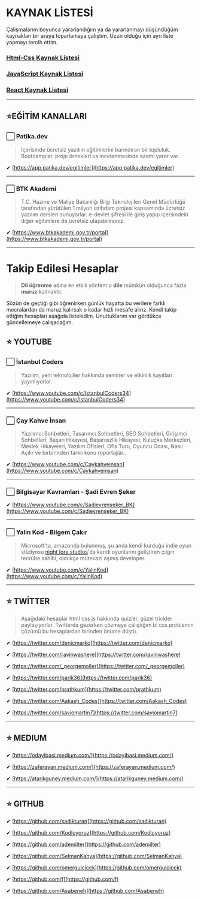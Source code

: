 # KAYNAK LİSTESİ

Çalışmalarım boyunca yararlandığım ya da yararlanmayı düşündüğüm kaynakları bir araya toparlamaya çalıştım. Uzun olduğu için ayrı liste yapmayı tercih ettim.

### [Html-Css Kaynak Listesi](./html-css-kaynaklar.md)

### [JavaScript Kaynak Listesi](./javascript-kaynaklar.md)

### [React Kaynak Listesi](./react-kaynaklar.md)

---

## ⭐EĞİTİM KANALLARI

### ⬜ Patika.dev

> İçerisinde ücretsiz yazılım eğitimlerini barındıran bir topluluk. Bootcamplar, proje örnekleri vs incelenmesinde azami yarar var.

✔ [https://app.patika.dev/egitimler](https://app.patika.dev/egitimler)

---

### ⬜ BTK Akademi

> T.C. Hazine ve Maliye Bakanlığı Bilgi Teknolojileri Genel Müdürlüğü tarafından yürütülen 1 milyon istihdam projesi kapsamında ücretsiz yazılım dersleri sunuyorlar. e-devlet şifresi ile giriş yapıp içersindeki diğer eğitimlere de ücretsiz ulaşabilirsiniz.

✔ [https://www.btkakademi.gov.tr/portal](https://www.btkakademi.gov.tr/portal)

---

# Takip Edilesi Hesaplar

> **Dil öğrenme** adına en etkili yöntem o **dile** mümkün olduğunca fazla **maruz** kalmaktır.

Sözün de geçtiği gibi öğrenirken günlük hayatta bu verilere farklı mecralardan da maruz kalırsak o kadar hızlı mesafe alırız. Kendi takip ettiğim hesapları aşağıda listeledim. Unuttuklarım var gördükçe güncellemeye çalışacağım.

## ⭐ YOUTUBE

### ⬜ İstanbul Coders

> Yazılım, yeni teknolojiler hakkında seminer ve etkinlik kayıtları yayınlıyorlar.

✔ [https://www.youtube.com/c/IstanbulCoders34](https://www.youtube.com/c/IstanbulCoders34)

---

### ⬜ Çay Kahve İnsan

> Yazılımcı Sohbetleri, Tasarımcı Sohbetleri, SEO Sohbetleri, Girişimci Sohbetleri, Başarı Hikayesi, Başarısızlık Hikayesi, Kuluçka Merkezleri, Meslek Hikayeleri, Yazılım Ofisleri, Ofis Turu, Oyuncu Odası, Nasıl Açılır ve birbirinden farklı konu röportajlar..

✔ [https://www.youtube.com/c/Caykahveinsan](https://www.youtube.com/c/Caykahveinsan)

---

### ⬜ Bilgisayar Kavramları - Şadi Evren Şeker

✔ [https://www.youtube.com/c/Sadievrenseker_BK](https://www.youtube.com/c/Sadievrenseker_BK)

---

### ⬜ Yalin Kod - Bilgem Çakır

> Microsoft'ta, amazonda bulunmuş, şu anda kendi kurduğu indie oyun stüdyosu [night lore studios](http://nightlorestudios.com/ "http://nightlorestudios.com/")'da kendi oyunlarını geliştiren çılgın tecrübe sahibi, oldukça mütevazi aşmış developer.

✔ [https://www.youtube.com/c/YalinKod](https://www.youtube.com/c/YalinKod)

---

## ⭐ TWİTTER

> Aşağıdaki hesaplar html css js hakkında quizler, güzel trickler paylaşıyorlar. Twitterda gezerken çözmeye çalıştığım bi css problemin çözümü bu hesaplardan birinden önüme düştü.

✔ [https://twitter.com/denicmarko](https://twitter.com/denicmarko)

✔ [https://twitter.com/ravinwashere](https://twitter.com/ravinwashere)

✔ [https://twitter.com/_georgemoller](https://twitter.com/_georgemoller)

✔ [https://twitter.com/parik36](https://twitter.com/parik36)

✔ [https://twitter.com/prathkum](https://twitter.com/prathkum)

✔ [https://twitter.com/Aakash_Codes](https://twitter.com/Aakash_Codes)

✔ [https://twitter.com/saviomartin7](https://twitter.com/saviomartin7)

---

## ⭐ MEDIUM

✔ [https://odayibasi.medium.com/](https://odayibasi.medium.com/)

✔ [https://zaferayan.medium.com/](https://zaferayan.medium.com/)

✔ [https://atarikguney.medium.com/](https://atarikguney.medium.com/)

---

## ⭐ GITHUB

✔ [https://github.com/sadikturan](https://github.com/sadikturan)

✔ [https://github.com/Kodluyoruz](https://github.com/Kodluyoruz)

✔ [https://github.com/ademilter](https://github.com/ademilter)

✔ [https://github.com/SelmanKahya](https://github.com/SelmanKahya)

✔ [https://github.com/omergulcicek](https://github.com/omergulcicek)

✔ [https://github.com/f](https://github.com/f)

✔ [https://github.com/Asabeneh](https://github.com/Asabeneh)
